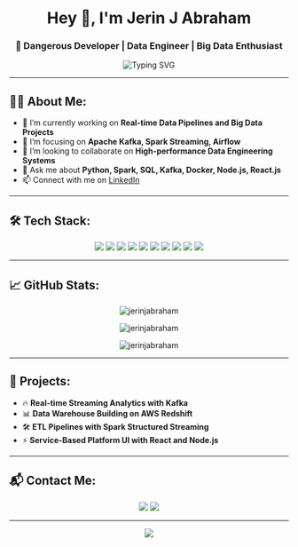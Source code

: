<h1 align="center">Hey 👋, I'm Jerin J Abraham</h1>
<h3 align="center">🚀 Dangerous Developer | Data Engineer | Big Data Enthusiast</h3>

<p align="center">
  <img src="https://readme-typing-svg.demolab.com?font=Fira+Code&pause=1000&color=00FEEF&center=true&width=435&lines=Building+High-Impact+Data+Systems+🚀;Engineering+the+Future+of+Big+Data+📈;Dangerous+Developer+On+The+Loose+😈" alt="Typing SVG" />
</p>

---

## 👨‍💻 About Me:
- 🔭 I’m currently working on **Real-time Data Pipelines and Big Data Projects**
- 🌱 I’m focusing on **Apache Kafka, Spark Streaming, Airflow**
- 👯 I’m looking to collaborate on **High-performance Data Engineering Systems**
- 💬 Ask me about **Python, Spark, SQL, Kafka, Docker, Node.js, React.js**
- 📫 Connect with me on [LinkedIn](https://www.linkedin.com/in/jerin-j-abraham/)

---

## 🛠️ Tech Stack:
<p align="center">
  <img src="https://img.shields.io/badge/Python-14354C?style=for-the-badge&logo=python&logoColor=white" />
  <img src="https://img.shields.io/badge/Apache%20Spark-E25A1C?style=for-the-badge&logo=apachespark&logoColor=white" />
  <img src="https://img.shields.io/badge/SQL-005C84?style=for-the-badge&logo=postgresql&logoColor=white" />
  <img src="https://img.shields.io/badge/Kafka-231F20?style=for-the-badge&logo=apachekafka&logoColor=white" />
  <img src="https://img.shields.io/badge/Docker-2496ED?style=for-the-badge&logo=docker&logoColor=white" />
  <img src="https://img.shields.io/badge/AWS-FF9900?style=for-the-badge&logo=amazonaws&logoColor=white" />
  <img src="https://img.shields.io/badge/Databricks-E8721D?style=for-the-badge&logo=databricks&logoColor=white" />
  <img src="https://img.shields.io/badge/Node.js-339933?style=for-the-badge&logo=nodedotjs&logoColor=white" />
  <img src="https://img.shields.io/badge/React-20232A?style=for-the-badge&logo=react&logoColor=61DAFB" />
  <img src="https://img.shields.io/badge/UI%2FUX-FF69B4?style=for-the-badge&logo=figma&logoColor=white" />
</p>

---

## 📈 GitHub Stats:
<p align="center">
  <img src="https://github-readme-stats.vercel.app/api?username=jerinjabraham&show_icons=true&theme=tokyonight" alt="jerinjabraham" />
</p>

<p align="center">
  <img src="https://github-readme-streak-stats.herokuapp.com/?user=jerinjabraham&theme=tokyonight" alt="jerinjabraham" />
</p>

<p align="center">
  <img src="https://github-readme-stats.vercel.app/api/top-langs/?username=jerinjabraham&layout=compact&theme=tokyonight" alt="jerinjabraham" />
</p>

---

## 🚀 Projects:
- 🔥 **Real-time Streaming Analytics with Kafka**
- 📊 **Data Warehouse Building on AWS Redshift**
- 🛠️ **ETL Pipelines with Spark Structured Streaming**
- ⚡ **Service-Based Platform UI with React and Node.js**

---

## 📬 Contact Me:
<p align="center">
  <a href="https://www.linkedin.com/in/jerin-j-abraham/"><img src="https://img.shields.io/badge/LinkedIn-0A66C2?style=for-the-badge&logo=linkedin&logoColor=white" /></a>
  <a href="mailto:your_email@gmail.com"><img src="https://img.shields.io/badge/Gmail-D14836?style=for-the-badge&logo=gmail&logoColor=white" /></a>
</p>

---

<p align="center"> 
  <img src="https://capsule-render.vercel.app/api?type=waving&color=00BFFF&height=100&section=footer"/>
</p>
